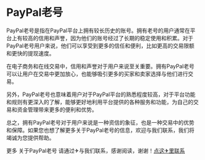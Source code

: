 # PayPal老号

PayPal老号是指在PayPal平台上拥有较长历史的账号。拥有老号的用户通常在平台上有较高的信用和声誉，因为他们的账号经过了长期的稳定使用和积累。对于PayPal老号用户来说，他们可以享受到更多的信任和便利，比如更高的交易限额和更快的提现速度。

在电子商务和在线交易中，信用和声誉对于用户来说至关重要。拥有PayPal老号可以让用户在交易中更加放心，也能够吸引更多的买家和卖家选择与他们进行交易。

另外，PayPal老号也意味着用户对于PayPal平台的熟悉程度较高，对于平台功能和规则有更深入的了解，能够更好地利用平台提供的各种服务和功能，为自己的交易和资金管理带来更多的便利和优势。

总之，拥有PayPal老号对于用户来说是一种资信的象征，也是一种交易中的优势和保障。如果您也想了解更多关于PayPal老号的信息，欢迎与我们联系，我们将竭诚为您提供帮助。

更多 关于PayPal老号 请通过✈与我们联系，感谢阅读，谢谢！[点这✈里联系](https://c.k02.cc)